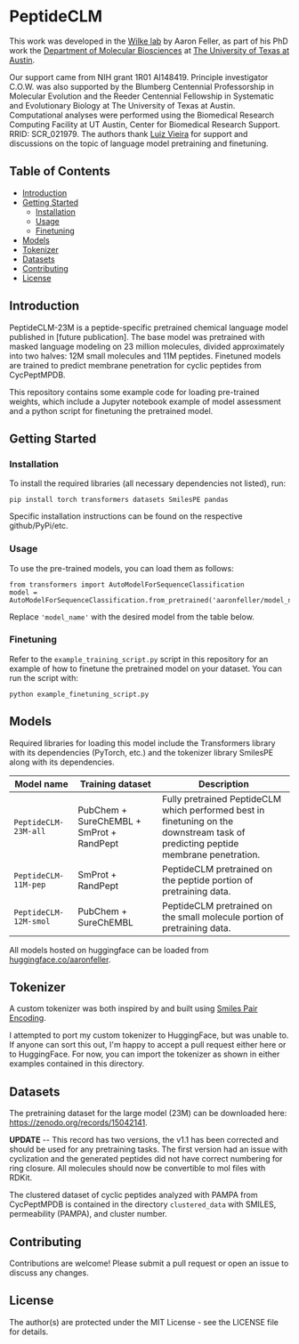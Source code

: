 # PeptideCLM
This work was developed in the [Wilke lab](https://wilkelab.org/) by Aaron Feller, as part of his PhD work the [Department of Molecular Biosciences](https://molecularbiosci.utexas.edu/) at [The University of Texas at Austin](https://www.utexas.edu/).

Our support came from NIH grant 1R01 AI148419. Principle investigator C.O.W. was also supported by the Blumberg Centennial Professorship in Molecular Evolution and the Reeder Centennial Fellowship in Systematic and Evolutionary Biology at The University of Texas at Austin.
Computational analyses were performed using the Biomedical Research Computing Facility at UT Austin, Center for Biomedical Research Support. RRID: SCR_021979. The authors thank [Luiz Vieira](https://github.com/ziul-bio) for support and discussions on the topic of language model pretraining and finetuning.

## Table of Contents
- [Introduction](#introduction)
- [Getting Started](#getting-started)
  - [Installation](#installation)
  - [Usage](#usage)
  - [Finetuning](#finetuning)
- [Models](#models)
- [Tokenizer](#tokenizer)
- [Datasets](#datasets)
- [Contributing](#contributing)
- [License](#license)

## Introduction

PeptideCLM-23M is a peptide-specific pretrained chemical language model published in [future publication]. 
The base model was pretrained with masked language modeling on 23 million molecules, divided approximately into two halves: 12M small molecules and 11M peptides.
Finetuned models are trained to predict membrane penetration for cyclic peptides from CycPeptMPDB.

This repository contains some example code for loading pre-trained weights, which include a Jupyter notebook example of model assessment and a python script for finetuning the pretrained model. 

## Getting Started
### Installation
To install the required libraries (all necessary dependencies not listed), run:
```
pip install torch transformers datasets SmilesPE pandas
```
Specific installation instructions can be found on the respective github/PyPi/etc.

### Usage
To use the pre-trained models, you can load them as follows:

```
from transformers import AutoModelForSequenceClassification
model = AutoModelForSequenceClassification.from_pretrained('aaronfeller/model_name') 
```
Replace `'model_name'` with the desired model from the table below.

### Finetuning
Refer to the `example_training_script.py` script in this repository for an example of how to finetune the pretrained model on your dataset. You can run the script with: 
```
python example_finetuning_script.py
```

## Models
Required libraries for loading this model include the Transformers library with its dependencies (PyTorch, etc.) and the tokenizer library SmilesPE along with its dependencies.


| Model name              | Training dataset                                          | Description                                                                                                               |
|-----------------------------|--------------------------------------------------|---------------------------------------------------------------------------------------------------------------------------|
| `PeptideCLM-23M-all`         | PubChem + SureChEMBL + SmProt + RandPept | Fully pretrained PeptideCLM which performed best in finetuning on the downstream task of predicting peptide membrane penetration. |
| `PeptideCLM-11M-pep`         | SmProt + RandPept                        | PeptideCLM pretrained on the peptide portion of pretraining data. |
| `PeptideCLM-12M-smol`        | PubChem + SureChEMBL                     | PeptideCLM pretrained on the small molecule portion of pretraining data. |


All models hosted on huggingface can be loaded from [huggingface.co/aaronfeller](https://huggingface.co/aaronfeller).


## Tokenizer

A custom tokenizer was both inspired by and built using [Smiles Pair Encoding](https://github.com/XinhaoLi74/SmilesPE).

I attempted to port my custom tokenizer to HuggingFace, but was unable to. If anyone can sort this out, I'm happy to accept a pull request either here or to HuggingFace. For now, you can import the tokenizer as shown in either examples contained in this directory.

## Datasets

The pretraining dataset for the large model (23M) can be downloaded here: https://zenodo.org/records/15042141. 

**UPDATE** -- This record has two versions, the v1.1 has been corrected and should be used for any pretraining tasks. The first version had an issue with cyclization and the generated peptides did not have correct numbering for ring closure. All molecules should now be convertible to mol files with RDKit.

The clustered dataset of cyclic peptides analyzed with PAMPA from CycPeptMPDB is contained in the directory `clustered_data` with SMILES, permeability (PAMPA), and cluster number.

## Contributing
Contributions are welcome! Please submit a pull request or open an issue to discuss any changes.

## License
The author(s) are protected under the MIT License - see the LICENSE file for details.


